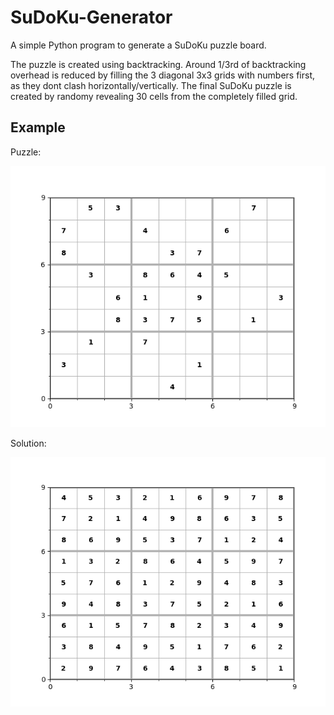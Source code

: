 # SuDoKu-Generator
A simple Python program to generate a SuDoKu puzzle board.

The puzzle is created using backtracking. Around 1/3rd of backtracking overhead is reduced by filling the 3 diagonal 3x3 grids with numbers first, as they dont clash horizontally/vertically. The final SuDoKu puzzle is created by randomy revealing 30 cells from the completely filled grid.

## Example
Puzzle:

![](https://github.com/VaibhavSaini19/SuDoKu-Generator/blob/master/puzzle.png)

Solution:

![](https://github.com/VaibhavSaini19/SuDoKu-Generator/blob/master/solution.png)
